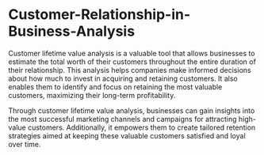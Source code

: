 # Customer-Relationship-in-Business-Analysis
Customer lifetime value analysis is a valuable tool that allows businesses to estimate the total worth of their customers throughout the entire duration of their relationship. 
This analysis helps companies make informed decisions about how much to invest in acquiring and retaining customers. 
It also enables them to identify and focus on retaining the most valuable customers, maximizing their long-term profitability.

Through customer lifetime value analysis, businesses can gain insights into the most successful marketing channels and campaigns for attracting high-value customers.
Additionally, it empowers them to create tailored retention strategies aimed at keeping these valuable customers satisfied and loyal over time.
